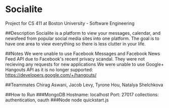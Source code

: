 # Socialite

Project for CS 411 at Boston University - Software Engineering

##Description
Socialite is a platform to view your messages, calendar, and newsfeed from popular social media sites into one platform. The goal is to have one area to view everything so there is less clutter in your life.

##Notes
We were unable to use Facebook Messages and Facebook News Feed API due to Facebook's recent privacy scandal. They were not recieving any requests for new applications
We were unable to use Google+ Hangouts API as it is no longer supported: https://developers.google.com/+/hangouts/

##Teammates
Chirag Aswani, Jacob Levy, Tyrone Hou, Natalya Shelchkova

##How to Run
###MongoDB
Hostname: localhost
Port: 27017
collections: authentication, oauth
###Node
node quickstart.js
